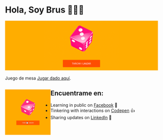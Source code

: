 # Hola, Soy Brus 👀👨‍💻

<img src="https://github.com/BrusEspinal/dado/blob/main/img/dado1.png" alt="banner that says Monica Powell - software engineer, content creator and community organizer alongside a cartoon illustration of Monica">

Juego de mesa <a href="https://brusespinal.github.io/dado/" target="_blank" >Jugar dado aquí</a>.

## Encuentrame en: <img align="left" width="150" height="150" src="https://github.com/BrusEspinal/dado/blob/main/img/dado.gif?raw=true"></a>
- Learning in public on <a href="https://www.facebook.com/">Facebook</a> 🤘
- Tinkering with interactions on <a href="https://codepen.io/m0nica"> Codepen</a> 👍
- Sharing updates on <a href="https://www.linkedin.com/in/monicampowell/">LinkedIn</a> 🤙

